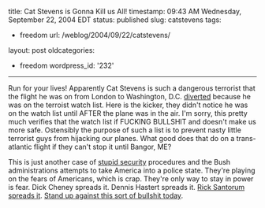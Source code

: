 title: Cat Stevens is Gonna Kill us All!
timestamp: 09:43 AM Wednesday, September 22, 2004 EDT
status: published
slug: catstevens
tags:
- freedom
url: /weblog/2004/09/22/catstevens/

layout: post
oldcategories:
- freedom
wordpress_id: '232'

---

Run for your lives!  Apparently Cat Stevens is such a dangerous terrorist that
the flight he was on from London to Washington, D.C. [diverted](http://www.cnn.com/2004/US/09/22/plane.diverted.stevens/index.html) because he was
on the terroist watch list.  Here is the kicker, they didn't notice he was on
the watch list until AFTER the plane was in the air.  I'm sorry, this pretty
much verifies that the watch list if FUCKING BULLSHIT and doesn't make us more
safe.  Ostensibly the purpose of such a list is to prevent nasty little
terrorist guys from hijacking our planes.  What good does that do on a
trans-atlantic flight if they can't stop it until Bangor, ME?






This is just another case of [stupid
security](http://www.stupidsecurity.com/) procedures and the Bush administrations attempts to take America
into a police state.  They're playing on the fears of Americans, which is
crap.  They're only way to stay in power is fear.  Dick Cheney spreads it.
Dennis Hastert spreads it.  [Rick
Santorum spreads it](http://www.spreadingsantorum.com/).  [Stand up against this sort of bullshit today](http://www.johnkerry.com/).

